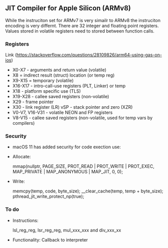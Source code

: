 ## JIT Compiler for Apple Silicon (ARMv8) 
While the instruciton set for ARMv7 is very simailr to ARMv8 the instruciton encoding is very differnt. There are 32 integer and floating point registers. Values stored in volatile registers need to stored between function calls.

### Registers
Link (https://stackoverflow.com/questions/28109826/arm64-using-gas-on-ios)
* X0-X7 - arguments and return value (volatile)
* X8 = indirect result (struct) location (or temp reg)
* X9-X15 = temporary (volatile)
* X16-X17 - intro-call-use registers (PLT, Linker) or temp
* X18 - platform specific use (TLS)
* X19-X28 - callee saved registers (non-volatile)
* X29 - frame pointer
* X30 - link register (LR)
vSP - stack pointer and zero (XZR)
* V0-V7, V16-V31 - volatile NEON and FP registers
* V8-V15 - callee saved registers (non-volatile, used for temp vars by compilers)

### Security
* macOS 11 has added security for code exection use:    
* Allocate:    
    
    mmap(nullptr, PAGE_SIZE, PROT_READ | PROT_WRITE | PROT_EXEC, MAP_PRIVATE | MAP_ANONYMOUS | MAP_JIT, 0, 0);

* Write:    
    
    memcpy(temp, code, byte_size);
    __clear_cache(temp, temp + byte_size);
    pthread_jit_write_protect_np(true);

### To do
* Instructions:

    lsl_reg_reg, lsr_reg_reg, mul_xxx_xxx and div_xxx_xx

* Functionality: Callback to interpreter
